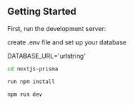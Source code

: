 ## Getting Started

First, run the development server:

create .env file and set up your database

DATABASE_URL='urlstring'

```bash
cd nextjs-prisma

run npm install

npm run dev


